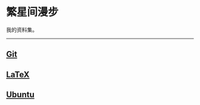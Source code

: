 # 繁星间漫步

我的资料集。

---

## [Git](git/git.md)

## [LaTeX](latex/latex.md)

## [Ubuntu](ubuntu/ubuntu.md)